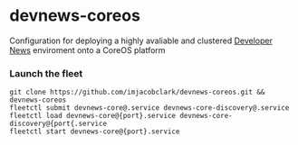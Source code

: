 # devnews-coreos
Configuration for deploying a highly avaliable and clustered [Developer News](http://devnews.today) enviroment onto a CoreOS platform

### Launch the fleet

```shell
git clone https://github.com/imjacobclark/devnews-coreos.git && devnews-coreos
fleetctl submit devnews-core@.service devnews-core-discovery@.service
fleetctl load devnews-core@{port}.service devnews-core-discovery@{port{.service
fleetctl start devnews-core@{port}.service
```
